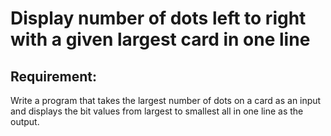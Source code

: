 # Display number of dots left to right with a given largest card in one line

## Requirement:

Write a program that takes the largest number of dots on a card as an input and displays the bit values from largest to smallest all in one line as the output.